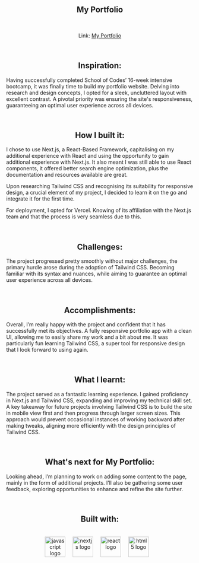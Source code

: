 <h2 align="center">My Portfolio</h2>

<br>
  
  <p align="center">Link: 
    <a href="https://thomas-vincent.vercel.app/">My Portfolio</a>
  </p>

<br>
  
<h2 align="center">Inspiration:</h2>

  <p>Having successfully completed School of Codes’ 16-week intensive bootcamp, it was finally time to build my portfolio website. Delving into research and design concepts, I opted for a sleek, uncluttered layout with excellent contrast. A pivotal priority was ensuring the site's responsiveness, guaranteeing an optimal user experience across all devices.
</p>

<br>

<h2 align="center">How I built it:</h2>

  <p>I chose to use Next.js, a React-Based Framework, capitalising on my additional experience with React and using the opportunity to gain additional experience with Next.js. It also meant I was still able to use React components, it offered better search engine optimization, plus the documentation and resources available are great. 
    
Upon researching Tailwind CSS and recognising its suitability for responsive design, a crucial element of my project, I decided to learn it on the go and integrate it for the first time.

For deployment, I opted for Vercel. Knowing of its affiliation with the Next.js team and that the process is very seamless due to this.
</p>

<br>

<h2 align="center">Challenges:</h2>

  <p>The project progressed pretty smoothly without major challenges, the primary hurdle arose during the adoption of Tailwind CSS. Becoming familiar with its syntax and nuances, while aiming to guarantee an optimal user experience across all devices.
</p>

<br>

<h2 align="center">Accomplishments:</h2>

  <p>Overall, I’m really happy with the project and confident that it has successfully met its objectives. A fully responsive portfolio app with a clean UI, allowing me to easily share my work and a bit about me. It was particularly fun learning Tailwind CSS, a super tool for responsive design that I look forward to using again.
</p>

<br>

<h2 align="center">What I learnt:</h2>

  <p>The project served as a fantastic learning experience. I gained proficiency in Next.js and Tailwind CSS, expanding and improving my technical skill set. A key takeaway for future projects involving Tailwind CSS is to build the site in mobile view first and then progress through larger screen sizes. This approach would prevent occasional instances of working backward after making tweaks, aligning more efficiently with the design principles of Tailwind CSS.
</p>

<br>

<h2 align="center">What's next for My Portfolio:</h2>

  <p>Looking ahead, I’m planning to work on adding some content to the page, mainly in the form of additional projects. I’ll also be gathering some user feedback, exploring opportunities to enhance and refine the site further. 
</p>

<br>


<h2 align="center">Built with:</h2>

  <br>

<div align="center">
  <img src="https://cdn.jsdelivr.net/gh/devicons/devicon/icons/javascript/javascript-plain.svg" height="55" alt="javascript logo"  />
  <img width="12" />
  <img src="https://cdn.jsdelivr.net/gh/devicons/devicon/icons/nextjs/nextjs-original-wordmark.svg" height="55" alt="nextjs logo"  />
  <img width="12" />
  <img src="https://cdn.jsdelivr.net/gh/devicons/devicon/icons/react/react-original-wordmark.svg" height="55" alt="react logo"  />
  <img width="12" />
  <img src="https://cdn.jsdelivr.net/gh/devicons/devicon/icons/tailwindcss/tailwindcss-plain.svg" height="55" alt="html5 logo"  />
  <img width="12" />
 </div>
    

